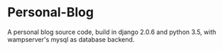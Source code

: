# Personal-Blog
A personal blog source code, build in django 2.0.6 and python 3.5, with wampserver's mysql as database backend.
